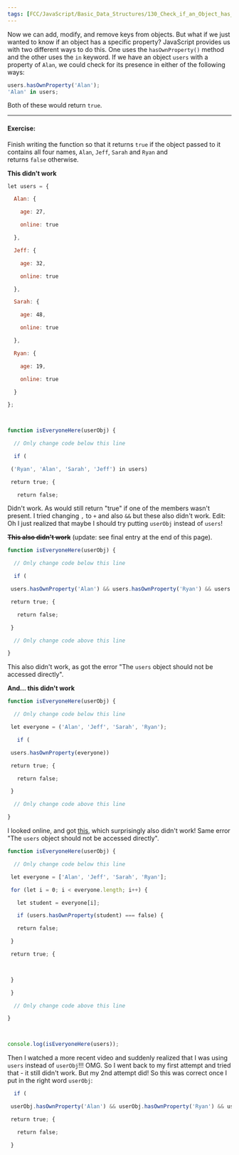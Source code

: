 ```yaml
---
tags: [FCC/JavaScript/Basic_Data_Structures/130_Check_if_an_Object_has_a_Property]
---
```

Now we can add, modify, and remove keys from objects. But what if we just wanted to know if an object has a specific property? JavaScript provides us with two different ways to do this. One uses the `hasOwnProperty()` method and the other uses the `in` keyword. If we have an object `users` with a property of `Alan`, we could check for its presence in either of the following ways:

```js
users.hasOwnProperty('Alan');
'Alan' in users;
```

Both of these would return `true`.

---
#### Exercise:

Finish writing the function so that it returns `true` if the object passed to it contains all four names, `Alan`, `Jeff`, `Sarah` and `Ryan` and returns `false` otherwise.

**This didn't work** 
```js
let users = {

  Alan: {

    age: 27,

    online: true

  },

  Jeff: {

    age: 32,

    online: true

  },

  Sarah: {

    age: 48,

    online: true

  },

  Ryan: {

    age: 19,

    online: true

  }

};

  

function isEveryoneHere(userObj) {

  // Only change code below this line

  if (

 ('Ryan', 'Alan', 'Sarah', 'Jeff') in users) 

 return true; {

   return false;

```
Didn't work. As would still return "true" if one of the members wasn't present. I tried changing `,` to `+` and also `&&` but these also didn't work. Edit: Oh I just realized that maybe I should try putting `userObj` instead of `users`! 

~~**This also didn't work**~~ (update: see final entry at the end of this page).
```js
function isEveryoneHere(userObj) {

  // Only change code below this line

  if (

 users.hasOwnProperty('Alan') && users.hasOwnProperty('Ryan') && users.hasOwnProperty('Jeff') && users.hasOwnProperty('Sarah')) 

 return true; {

   return false;

 } 

  // Only change code above this line

}
```
This also didn't work, as got the error "The `users` object should not be accessed directly".

**And... this didn't work** 
```js
function isEveryoneHere(userObj) {

  // Only change code below this line

 let everyone = ('Alan', 'Jeff', 'Sarah', 'Ryan');

   if (

 users.hasOwnProperty(everyone)) 

 return true; {

   return false;

 } 

  // Only change code above this line

}
```

I looked online, and got [this](https://www.youtube.com/watch?v=S08t6oz00Ew), which surprisingly also didn't work! Same error  "The `users` object should not be accessed directly".

```js
function isEveryoneHere(userObj) {

  // Only change code below this line

 let everyone = ['Alan', 'Jeff', 'Sarah', 'Ryan'];

 for (let i = 0; i < everyone.length; i++) {

   let student = everyone[i];

   if (users.hasOwnProperty(student) === false) {

   return false;

 }

 return true; {

  

 } 

 }

  // Only change code above this line

}

  

console.log(isEveryoneHere(users));
```

Then I watched a more recent video and suddenly realized that I was using `users` instead of `userObj`!!! OMG. So I went back to my first attempt and tried that - it still didn't work. But my 2nd attempt did! So this was correct once I put in the right word `userObj`:
```js
  if (

 userObj.hasOwnProperty('Alan') && userObj.hasOwnProperty('Ryan') && userObj.hasOwnProperty('Jeff') && userObj.hasOwnProperty('Sarah')) 

 return true; {

   return false;

 } 
```
